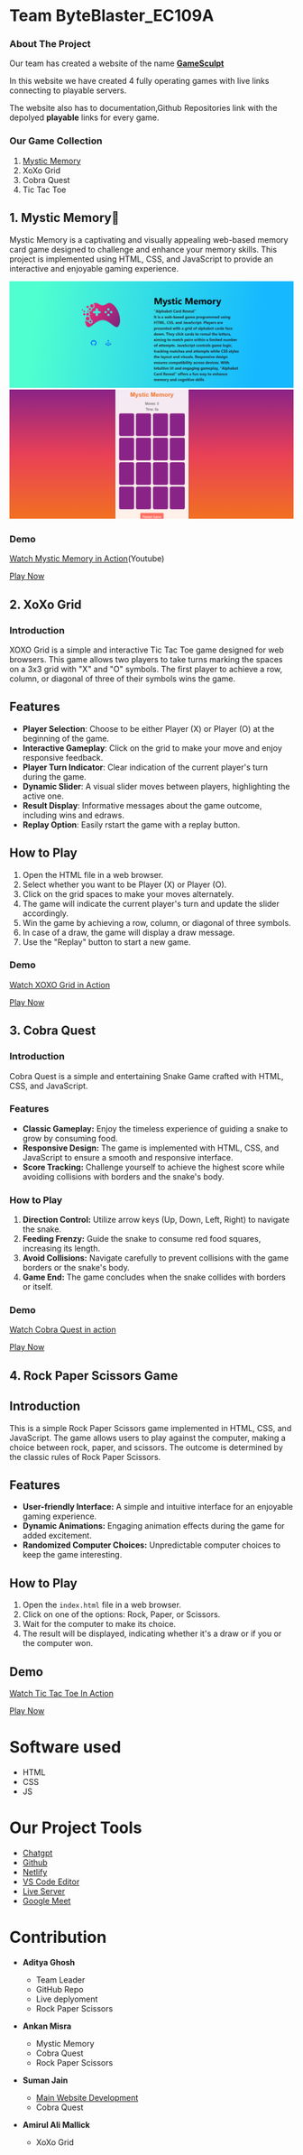# Team ByteBlaster_EC109A


### About The Project
Our team has created a website of the name [**GameSculpt**](https://gamesculpt-byteblaster.netlify.app/)

In this website we have created 4 fully operating games with live links connecting to playable servers.

The website also has to documentation,Github Repositories link with the depolyed **playable** links for every game.



### Our Game Collection

1. [Mystic Memory](https://github.com/aditya-ghosh2992/ByteBlaster_EC109A/blob/main/MyGame/Game1-Mystic-Memory/README.md)
2. XoXo Grid
3. Cobra Quest
4. Tic Tac Toe

## 1. Mystic Memory🤔

Mystic Memory is a captivating and visually appealing web-based memory card game designed to challenge and enhance your memory skills. This project is implemented using HTML, CSS, and JavaScript to provide an interactive and enjoyable gaming experience.

![Photo !](https://github.com/aditya-ghosh2992/MysticMemory/blob/main/Screenshot%202024-03-04%20153827.png)
![Photo 2](https://github.com/aditya-ghosh2992/MysticMemory/blob/main/Screenshot%202024-03-04%20153853.png)


### Demo

[Watch Mystic Memory in Action](https://www.youtube.com/watch?v=DB4REQEI2Vs)(Youtube)

[Play Now](https://game1-bytebluster.netlify.app/)

## 2.  XoXo Grid
### Introduction

XOXO Grid is a simple and interactive Tic Tac Toe game designed for web browsers. This game allows two players to take turns marking the spaces on a 3x3 grid with "X" and "O" symbols. The first player to achieve a row, column, or diagonal of three of their symbols wins the game.

## Features

- **Player Selection**: Choose to be either Player (X) or Player (O) at the beginning of the game.
- **Interactive Gameplay**: Click on the grid to make your move and enjoy responsive feedback.
- **Player Turn Indicator**: Clear indication of the current player's turn during the game.
- **Dynamic Slider**: A visual slider moves between players, highlighting the active one.
- **Result Display**: Informative messages about the game outcome, including wins and edraws.
- **Replay Option**: Easily rstart the game with a replay button.

## How to Play

1. Open the HTML file in a web browser.
2. Select whether you want to be Player (X) or Player (O).
3. Click on the grid spaces to make your moves alternately.
4. The game will indicate the current player's turn and update the slider accordingly.
5. Win the game by achieving a row, column, or diagonal of three symbols.
6. In case of a draw, the game will display a draw message.
7. Use the "Replay" button to start a new game.

### Demo 
[Watch XOXO Grid in Action](https://youtu.be/9xqDnDfTJxg)

[Play Now](https://game2-byteblaster.netlify.app/)

## 3. Cobra Quest

### Introduction
Cobra Quest is a simple and entertaining Snake Game crafted with HTML, CSS, and JavaScript.

### Features
- **Classic Gameplay:** Enjoy the timeless experience of guiding a snake to grow by consuming food.
- **Responsive Design:** The game is implemented with HTML, CSS, and JavaScript to ensure a smooth and responsive interface.
- **Score Tracking:** Challenge yourself to achieve the highest score while avoiding collisions with borders and the snake's body.

### How to Play
1. **Direction Control:** Utilize arrow keys (Up, Down, Left, Right) to navigate the snake.
2. **Feeding Frenzy:** Guide the snake to consume red food squares, increasing its length.
3. **Avoid Collisions:** Navigate carefully to prevent collisions with the game borders or the snake's body.
4. **Game End:** The game concludes when the snake collides with borders or itself.

### Demo
[Watch Cobra Quest in action](https://youtu.be/7fV0WSKluUY)

[Play Now](https://game3-bytebluster.netlify.app/)
## 4. Rock Paper Scissors Game

## Introduction
This is a simple Rock Paper Scissors game implemented in HTML, CSS, and JavaScript. The game allows users to play against the computer, making a choice between rock, paper, and scissors. The outcome is determined by the classic rules of Rock Paper Scissors.

## Features
- **User-friendly Interface:** A simple and intuitive interface for an enjoyable gaming experience.
- **Dynamic Animations:** Engaging animation effects during the game for added excitement.
- **Randomized Computer Choices:** Unpredictable computer choices to keep the game interesting.

## How to Play
1. Open the `index.html` file in a web browser.
2. Click on one of the options: Rock, Paper, or Scissors.
3. Wait for the computer to make its choice.
4. The result will be displayed, indicating whether it's a draw or if you or the computer won.

## Demo
[Watch Tic Tac Toe In Action](https://youtu.be/Rn6PCVUfc74)

[Play Now](https://game4-rockpapersissor.netlify.app/)

# Software used

- HTML
- CSS
- JS

# Our Project Tools

- [Chatgpt](https://chat.openai.com/)
- [Github](https://github.com/)
- [Netlify](https://www.netlify.com/)
- [VS Code Editor](https://code.visualstudio.com/)
- [Live Server](https://marketplace.visualstudio.com/items?itemName=ritwickdey.LiveServer)
- [Google Meet](https://meet.google.com/)

# Contribution
- **Aditya Ghosh** 
    - Team Leader
    - GitHub Repo
    - Live deplyoment
    - Rock Paper Scissors

- **Ankan Misra**
    - Mystic Memory 
    - Cobra Quest
    - Rock Paper Scissors

- **Suman Jain**
    - [Main Website Development](https://gamesculpt-byteblaster.netlify.app/)
    - Cobra Quest
- **Amirul Ali Mallick**    
    - XoXo Grid

